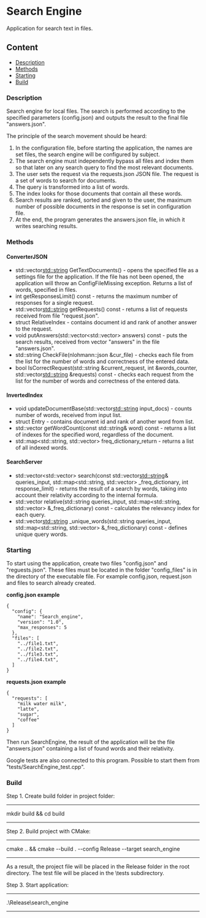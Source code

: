 # Search Engine
Application for search text in files.
## Content
* [Description](#description)
* [Methods](#methods)
* [Starting](#starting)
* [Build](#build)

### Description

Search engine for local files. The search is performed according to the specified parameters (config.json) and outputs the result to the final file "answers.json".

The principle of the search movement should be heard:
1. In the configuration file, before starting the application, the names are set
files, the search engine will be configured by subject.
2. The search engine must independently bypass all files and
index them so that later on any search query to find the most
relevant documents.
3. The user sets the request via the requests.json JSON file. The request is
a set of words to search for documents.
4. The query is transformed into a list of words.
5. The index looks for those documents that contain all these words.
6. Search results are ranked, sorted and given to the user,
the maximum number of possible documents in the response is set in
configuration file.
7. At the end, the program generates the answers.json file, in which it writes
searching results.

### Methods

#### ConverterJSON
- std::vector<std::string> GetTextDocuments() - opens the specified file as a settings file for the application. If the file has not been opened, the application will throw an ConfigFileMissing exception. Returns a list of words, specified in files.
- int getResponsesLimit() const - returns the maximum number of responses for a single request.
- std::vector<std::string> getRequests() const - returns a list of requests received from file "request.json".
- struct RelativeIndex - contains document id and rank of another answer to the request.
- void putAnswers(std::vector<std::vector<RelativeIndex>> answers) const - puts the search results, received from vector "answers" in the file "answers.json".
- std::string CheckFile(nlohmann::json &cur_file) - checks each file from the list for the number of words and correctness of the entered data.
- bool IsCorrectRequest(std::string &current_request, int &words_counter, std::vector<std::string> &requests) const - checks each request from the list for the number of words and correctness of the entered data.

#### InvertedIndex
- void updateDocumentBase(std::vector<std::string> input_docs) - counts number of words, received from input list.
- struct Entry - contains document id and rank of another word from list.
- std::vector<Entry> getWordCount(const std::string& word) const - returns a list of indexes for the specified word, regardless of the document.
- std::map<std::string, std::vector<Entry>> freq_dictionary_return - returns a list of all indexed words.

#### SearchServer
- std::vector<std::vector<RelativeIndex>> search(const std::vector<std::string>& queries_input, std::map<std::string, std::vector<Entry>> _freq_dictionary, int response_limit) - returns the result of a search by words, taking into account their relativity according to the internal formula.
- std::vector<RelativeIndex> relative(std::string queries_input, std::map<std::string, std::vector<Entry>> &_freq_dictionary) const - calculates the relevancy index for each query.
- std::vector<std::string> _unique_words(std::string queries_input, std::map<std::string, std::vector<Entry>> &_freq_dictionary) const - defines unique query words.

### Starting

To start using the application, create two files "config.json" and "reguests.json". These files must be located in the folder "config_files" is in the directory of the executable file. For example config.json, request.json and files to search already created.

**config.json example**
	
	{
      "config": {
        "name": "Search_engine",
        "version": "1.0",
        "max_responses": 5
      },
      "files": [
        "../file1.txt",
        "../file2.txt",
        "../file3.txt",
        "../file4.txt",        
      ]
    }

**requests.json example**

    {
      "requests": [
        "milk water milk",
        "latte",
        "sugar",
        "coffee"
      ]
    }

Then run SearchEngine, the result of the application will be the file "answers.json" containing a list of found words and their relativity.
	
Google tests are also connected to this program. Possible to start them from "tests/SearchEngine_test.cpp".

### Build

Step 1. Create build folder in project folder:

****
mkdir build && cd build
****

Step 2. Build project with CMake:

****
cmake .. && cmake --build . --config Release --target search_engine
****
As a result, the project file will be placed in the Release folder in the root directory. The test file will be placed in the \tests subdirectory.

Step 3. Start application:

****
.\Release\search_engine
****

